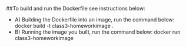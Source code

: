 
##To build and run the Dockerfile see instructions below:

- A) Building the Dockerfile into an image, run the command below: docker build -t class3-homeworkimage . 
- B) Running the image you built, run the command below: docker run class3-homeworkimage
